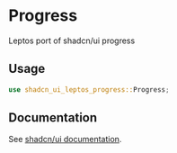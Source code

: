 # Progress

Leptos port of shadcn/ui progress

## Usage

```rust
use shadcn_ui_leptos_progress::Progress;
```

## Documentation

See [shadcn/ui documentation](https://ui.shadcn.com/docs/components/progress).
